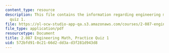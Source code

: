```yaml
---
content_type: resource
description: This file contains the information regarding engineering math, practice
  quiz 1.
file: https://ol-ocw-studio-app-qa.s3.amazonaws.com/courses/2-087-engineering-math-differential-equations-and-linear-algebra-fall-2014/572bfd910c2166d2dd3ad3f281d943d8_MIT2_087F14_PracQuiz_1_v4.pdf
file_type: application/pdf
resourcetype: Document
title: 2.087 Engineering Math, Practice Quiz 1
uid: 572bfd91-0c21-66d2-dd3a-d3f281d943d8
---
```

